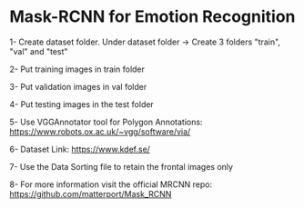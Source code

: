 # Mask-RCNN for Emotion Recognition

1- Create dataset folder. Under dataset folder -> Create 3 folders "train", "val" and "test"

2- Put training images in train folder

3- Put validation images in val folder

4- Put testing images in the test folder

5- Use VGGAnnotator tool for Polygon Annotations: https://www.robots.ox.ac.uk/~vgg/software/via/

6- Dataset Link: https://www.kdef.se/

7- Use the Data Sorting file to retain the frontal images only

8- For more information visit the official MRCNN repo: https://github.com/matterport/Mask_RCNN
